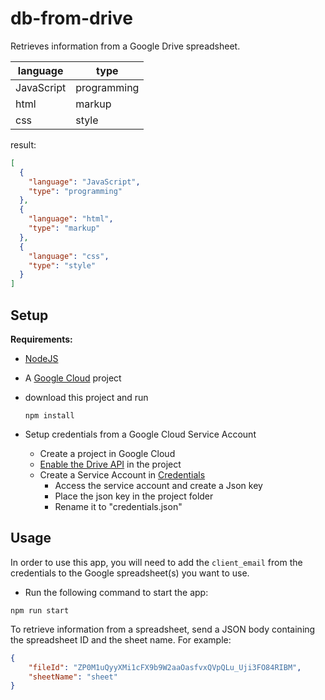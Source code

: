 # db-from-drive

Retrieves information from a Google Drive spreadsheet.

|language|type|
|-----|-----|
|JavaScript|programming|
|html|markup|
|css|style|

result:
```json
[
  {
    "language": "JavaScript",
    "type": "programming"
  },  
  {
    "language": "html",
    "type": "markup"
  },
  {
    "language": "css",
    "type": "style"
  }
]
```

## Setup

__Requirements:__
  - [NodeJS](https://nodejs.org)
  - A [Google Cloud](https://console.cloud.google.com/welcome?project=drive-nodejs-378420) project
  
  

- download this project and run
  ```
  npm install
  ```

- Setup credentials from a Google Cloud Service Account
  - Create a project in Google Cloud
  - [Enable the Drive API](https://console.cloud.google.com/flows/enableapi?apiid=drive.googleapis.com) in the project
  - Create a Service Account in [Credentials](https://console.cloud.google.com/apis/credentials?project=drive-nodejs-378420)
    - Access the service account and create a Json key
    - Place the json key in the project folder
    - Rename it to "credentials.json"
    
## Usage

In order to use this app, you will need to add the `client_email` from the credentials to the Google spreadsheet(s) you want to use.

- Run the following command to start the app:
```
npm run start
```

To retrieve information from a spreadsheet, send a JSON body containing the spreadsheet ID and the sheet name. For example:
```json
{
	"fileId": "ZP0M1uQyyXMi1cFX9b9W2aaOasfvxQVpQLu_Uji3FO84RIBM",
	"sheetName": "sheet"
}
```
